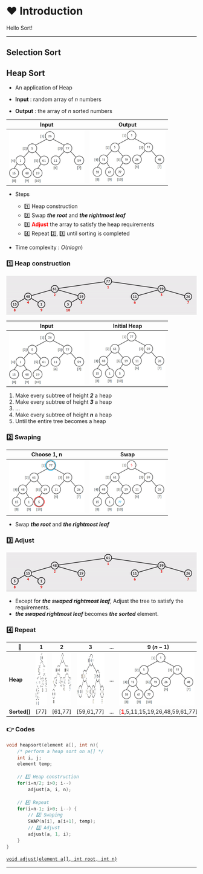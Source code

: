 # ❤️ Introduction

Hello Sort!

---

## Selection Sort

## Heap Sort

- An application of Heap

- __Input__ : random array of $n$ numbers

- __Output__ : the array of $n$ sorted numbers

|Input|Output|
|-|-|
|<img src="./img/heapsortinput.png" width="200px" height="140px">|<img src="./img/heapsortoutput.png" width="200px" height="140px">|

- Steps
  - 1️⃣ Heap construction
  - 2️⃣ Swap ___the root___ and ___the rightmost leaf___
  - 3️⃣ <b style="color:red">Adjust</b> the array to satisfy the heap requirements 
  - 4️⃣ Repeat 2️⃣, 3️⃣ until sorting is completed

- Time complexity : $O(nlogn)$

### 1️⃣ Heap construction

![HeapSortConstruction](./img/heapsort1.gif)

|Input|Initial Heap|
|-|-|
|<img src="./img/heapsortinput.png" width="200px" height="140px">|<img src="./img/heapsortinit.png" width="200px" height="140px">|

1. Make every subtree of height ___2___ a heap
2. Make every subtree of height ___3___ a heap
3. ...
4. Make every subtree of height ___n___ a heap
5. Until the entire tree becomes a heap

### 2️⃣ Swaping

|Choose 1, n|Swap|
|-|-|
|<img src="./img/heapsort2-1.png" width="200px" height="140px">|<img src="./img/heapsort2-2.png" width="200px" height="140px">|

- Swap ___the root___ and ___the rightmost leaf___

### 3️⃣ Adjust

![HeapSortAdjust](./img/heapsort3.gif)

- Except for ___the swaped rightmost leaf___, Adjust the tree to satisfy the requirements.
- ___the swaped rightmost leaf___ becomes ___the sorted___ element.

### 4️⃣ Repeat

|💖|1|2|3|...|9 $(n-1)$|
|-|-|-|-|-|-|
|__Heap__|<img src="./img/heapsort4-1.png" width="200px" height="140px">|<img src="./img/heapsort4-2.png" width="200px" height="140px">|<img src="./img/heapsort4-3.png" width="200px" height="140px">|...|<img src="./img/heapsortoutput.png" width="200px" height="140px">|
|__Sorted[]__|[77]|[61,77]|[59,61,77]|...|[<b style="color:red">1</b>,5,11,15,19,26,48,59,61,77]|

### 👉 Codes

```C
void heapsort(element a[], int n){
    /* perform a heap sort on a[] */
    int i, j;
    element temp;

    // 1️⃣ Heap construction
    for(i=n/2; i>0; i--)
        adjust(a, i, n);
    
    // 4️⃣ Repeat
    for(i=n-1; i>0; i--) {
        // 2️⃣ Swaping
        SWAP(a[i], a[i+1], temp);
        // 3️⃣ Adjust
        adjust(a, 1, i);
    }
}
```

[`void adjust(element a[], int root, int n)`](../Datastructure/Heap.md#-2-deletev-deequeue)

---